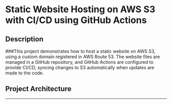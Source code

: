 # Static Website Hosting on AWS S3 with CI/CD using GitHub Actions
## Description
###This project demonstrates how to host a static website on AWS S3, using a custom domain registered in AWS Route 53. The website files are managed in a GitHub repository, and GitHub Actions are configured to provide CI/CD, syncing changes to S3 automatically when updates are made to the code.
## Project Architecture

---
